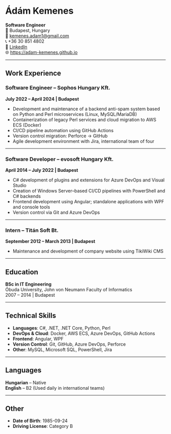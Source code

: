 # Ádám Kemenes
**Software Engineer**  
📍 Budapest, Hungary  
📧 <kemenes.adam1@gmail.com>  
📞 +36 30 851 4802  
🔗 [LinkedIn](https://www.linkedin.com/in/adamkemenes/)  
🌐 <https://adam-kemenes.github.io>

---

## Work Experience

### Software Engineer – Sophos Hungary Kft.  
**July 2022 – April 2024 | Budapest**  
- Development and maintenance of a backend anti-spam system based on Python and Perl microservices (Linux, MySQL/MariaDB)  
- Containerization of legacy Perl services and cloud migration to AWS ECS (Docker)  
- CI/CD pipeline automation using GitHub Actions  
- Version control migration: Perforce → GitHub  
- Agile development environment with Jira, international team of four

---

### Software Developer – evosoft Hungary Kft.  
**April 2014 – July 2022 | Budapest**  
- C# development of plugins and extensions for Azure DevOps and Visual Studio  
- Creation of Windows Server–based CI/CD pipelines with PowerShell and C# backends  
- Frontend development using Angular; standalone applications with WPF and console tools  
- Version control via Git and Azure DevOps

---

### Intern – Titán Soft Bt.  
**September 2012 – March 2013 | Budapest**  
- Maintenance and development of company website using TikiWiki CMS

---

## Education

**BSc in IT Engineering**  
Óbuda University, John von Neumann Faculty of Informatics  
2007 – 2014 | Budapest

---

## Technical Skills

- **Languages**: C#, .NET, .NET Core, Python, Perl  
- **DevOps & Cloud**: Docker, AWS ECS, Azure DevOps, GitHub Actions  
- **Frontend**: Angular, WPF  
- **Version Control**: Git, GitHub, Azure DevOps, Perforce  
- **Other**: MySQL, Microsoft SQL, PowerShell, Jira

---

## Languages

**Hungarian** – Native  
**English** – B2 (Used daily in international teams)

---

## Other

- **Date of Birth**: 1985-09-24  
- **Driving License**: Category B
